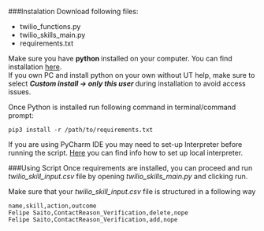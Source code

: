 ###Instalation
Download following files:
* twilio_functions.py
* twilio_skills_main.py
* requirements.txt

Make sure you have <b> python </b> installed on your computer.
You can find installation [here](https://www.python.org/downloads/). <br>
If you own PC and install python on your own without UT help, make sure to select <b><i> Custom install -> only this user </i></b> during installation to avoid access issues.

Once Python is installed run following command in terminal/command prompt:
```commandline
pip3 install -r /path/to/requirements.txt
```
If you are using PyCharm IDE you may need to set-up Interpreter before running the script. [Here](https://www.jetbrains.com/help/pycharm/configuring-python-interpreter.html#add-existing-interpreter) you can find info how to set up local interpreter. <br>

###Using Script
Once requirements are installed, you can proceed and run <i>twilio_skill_input.csv</i> file by opening <i>twilio_skills_main.py</i> and clicking run.

Make sure that your <i>twilio_skill_input.csv</i> file is structured in a following way
```
name,skill,action,outcome
Felipe Saito,ContactReason_Verification,delete,nope
Felipe Saito,ContactReason_Verification,add,nope
```


